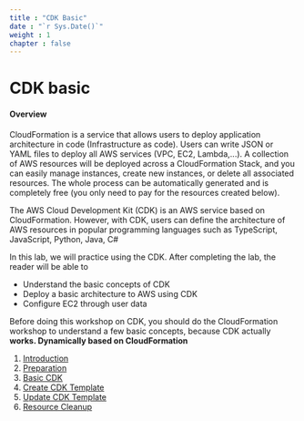 ```yaml
---
title : "CDK Basic"
date : "`r Sys.Date()`"
weight : 1
chapter : false
---
```


# CDK basic

#### Overview

CloudFormation is a service that allows users to deploy application architecture in code (Infrastructure as code). Users can write JSON or YAML files to deploy all AWS services (VPC, EC2, Lambda,...). A collection of AWS resources will be deployed across a CloudFormation Stack, and you can easily manage instances, create new instances, or delete all associated resources. The whole process can be automatically generated and is completely free (you only need to pay for the resources created below).

The AWS Cloud Development Kit (CDK) is an AWS service based on CloudFormation. However, with CDK, users can define the architecture of AWS resources in popular programming languages ​​such as TypeScript, JavaScript, Python, Java, C#

In this lab, we will practice using the CDK. After completing the lab, the reader will be able to

- Understand the basic concepts of CDK
- Deploy a basic architecture to AWS using CDK
- Configure EC2 through user data

Before doing this workshop on CDK, you should do the CloudFormation workshop to understand a few basic concepts, because CDK actually **works. Dynamically based on CloudFormation**

1. [Introduction](1-introduce/)
2. [Preparation](2-prerequiste/)
3. [Basic CDK](3-cdkbasic/)
4. [Create CDK Template](4-createcdktemplate/)
5. [Update CDK Template](5-updatecdktemplate/)
6. [Resource Cleanup](6-cleanup/)